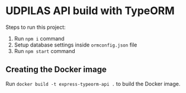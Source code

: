 # UDPILAS API build with TypeORM

Steps to run this project:

1. Run `npm i` command
2. Setup database settings inside `ormconfig.json` file
3. Run `npm start` command

## Creating the Docker image
Run `docker build -t express-typeorm-api .` to build the Docker image.
